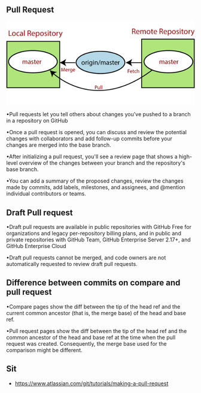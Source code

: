 ## Pull Request 

![Markdown Logo](pull.png)

•Pull requests let you tell others about changes you've pushed to a branch in a repository on GitHub

•Once a pull request is opened, you can discuss and review the potential changes with collaborators and add follow-up commits before your changes are merged into the base branch.


•After initializing a pull request, you'll see a review page that shows a high-level overview of the changes between your branch  and the repository's base branch.

•You can add a summary of the proposed changes, review the changes made by commits, add labels, milestones, and assignees, and @mention individual contributors or teams.

## Draft Pull request 

•Draft pull requests are available in public repositories with GitHub Free for organizations and legacy per-repository billing plans, and in public and private repositories with GitHub Team, GitHub Enterprise Server 2.17+, and GitHub Enterprise Cloud

•Draft pull requests cannot be merged, and code owners are not automatically requested to review draft pull requests. 

## Difference between commits on compare and pull request 

•Compare pages show the diff between the tip of the head ref and the current common ancestor (that is, the merge base) of the head and base ref. 

•Pull request pages show the diff between the tip of the head ref and the common ancestor of the head and base ref at the time when the pull request was created. Consequently, the merge base used for the comparison might be different.


## Sit

* https://www.atlassian.com/git/tutorials/making-a-pull-request
